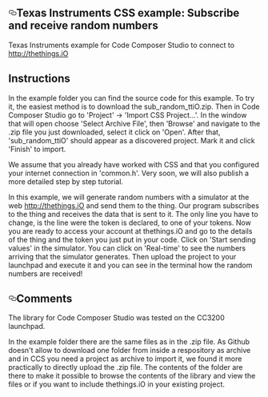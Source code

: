   <div id="readme" class="readme blob instapaper_body">
    <article class="markdown-body entry-content" itemprop="text"><h1><a id="user-content-arduino" class="anchor" href="#energia" aria-hidden="true"><svg aria-hidden="true" class="octicon octicon-link" height="16" role="img" version="1.1" viewBox="0 0 16 16" width="16"><path d="M4 9h1v1h-1c-1.5 0-3-1.69-3-3.5s1.55-3.5 3-3.5h4c1.45 0 3 1.69 3 3.5 0 1.41-0.91 2.72-2 3.25v-1.16c0.58-0.45 1-1.27 1-2.09 0-1.28-1.02-2.5-2-2.5H4c-0.98 0-2 1.22-2 2.5s1 2.5 2 2.5z m9-3h-1v1h1c1 0 2 1.22 2 2.5s-1.02 2.5-2 2.5H9c-0.98 0-2-1.22-2-2.5 0-0.83 0.42-1.64 1-2.09v-1.16c-1.09 0.53-2 1.84-2 3.25 0 1.81 1.55 3.5 3 3.5h4c1.45 0 3-1.69 3-3.5s-1.5-3.5-3-3.5z"></path></svg></a>Texas Instruments CSS example: Subscribe and receive random numbers</h1>

<p>Texas Instruments example for Code Composer Studio to connect to <a href="http://thethings.iO">http://thethings.iO</a></p>

<h2>Instructions</h2>

In the example folder you can find the source code for this example. To try it, the easiest method is to download the sub_random_ttiO.zip. Then in Code Composer Studio go to 'Project' -> 'Import CSS Project...'. In the window that will open choose 'Select Archive File', then 'Browse' and navigate to the .zip file you just downloaded, select it click on 'Open'. After that, 'sub_random_ttiO' should appear as a discovered project. Mark it and click 'Finish' to import.

We assume that you already have worked with CSS and that you configured your internet connection in 'common.h'. Very soon, we will also publish a more detailed step by step tutorial.

In this example, we will generate random numbers with a simulator at the web <a href="http://thethings.iO">http://thethings.iO</a> and send them to the thing. Our program subscribes to the thing and receives the data that is sent to it.
The only line you have to change, is the line were the token is declared, to one of your tokens. Now you are ready to  access your account at thethings.iO and go to the details of the thing and the token you just put in your code. Click on 'Start sending values' in the simulator. You can click on 'Real-time' to see the numbers arriving that the simulator generates.
Then upload the project to your launchpad and execute it and you can see in the terminal how the random numbers are received! 




<h2><a id="user-content-comments" class="anchor" href="#comments" aria-hidden="true"><svg aria-hidden="true" class="octicon octicon-link" height="16" role="img" version="1.1" viewBox="0 0 16 16" width="16"><path d="M4 9h1v1h-1c-1.5 0-3-1.69-3-3.5s1.55-3.5 3-3.5h4c1.45 0 3 1.69 3 3.5 0 1.41-0.91 2.72-2 3.25v-1.16c0.58-0.45 1-1.27 1-2.09 0-1.28-1.02-2.5-2-2.5H4c-0.98 0-2 1.22-2 2.5s1 2.5 2 2.5z m9-3h-1v1h1c1 0 2 1.22 2 2.5s-1.02 2.5-2 2.5H9c-0.98 0-2-1.22-2-2.5 0-0.83 0.42-1.64 1-2.09v-1.16c-1.09 0.53-2 1.84-2 3.25 0 1.81 1.55 3.5 3 3.5h4c1.45 0 3-1.69 3-3.5s-1.5-3.5-3-3.5z"></path></svg></a>Comments</h2>

The library for Code Composer Studio was tested on the CC3200 launchpad.

In the example folder there are the same files as in the .zip file. As Github doesn't allow to download one folder from inside a respository as archive and in CCS you need a project as archive to import it, we found it more practically to directly upload the .zip file. The contents of the folder are there to make it possible to browse the contents of the library and view the files or if you want to include thethings.iO in your existing project.
